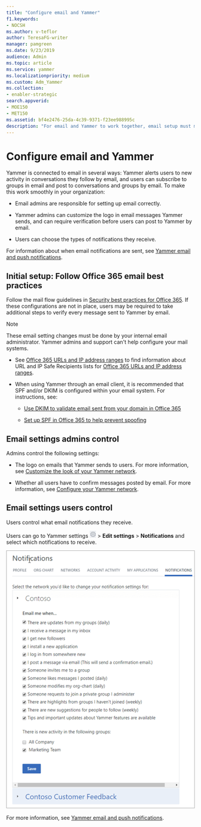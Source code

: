 ```yaml
---
title: "Configure email and Yammer"
f1.keywords:
- NOCSH
ms.author: v-teflor
author: TeresaFG-writer
manager: pamgreen
ms.date: 9/23/2019
audience: Admin
ms.topic: article
ms.service: yammer
ms.localizationpriority: medium
ms.custom: Adm_Yammer
ms.collection:
- enabler-strategic
search.appverid: 
- MOE150
- MET150
ms.assetid: bf4e2476-25da-4c39-9371-f23ee988995c
description: "For email and Yammer to work together, email setup must match Office 365 best practices."
---
```


# Configure email and Yammer

Yammer is connected to email in several ways: Yammer alerts users to new activity in conversations they follow by email, and users can subscribe to groups in email and post to conversations and groups by email. To make this work smoothly in your organization:
  
- Email admins are responsible for setting up email correctly.

- Yammer admins can customize the logo in email messages Yammer sends, and can require verification before users can post to Yammer by email.

- Users can choose the types of notifications they receive.

For information about when email notifications are sent, see [Yammer email and push notifications](https://support.office.com/article/93e530e0-189f-4768-8f28-7683d48cc996).
  
## Initial setup: Follow Office 365 email best practices

Follow the mail flow guidelines in [Security best practices for Office 365](https://support.office.com/article/9295e396-e53d-49b9-ae9b-0b5828cdedc3). If these configurations are not in place, users may be required to take additional steps to verify every message sent to Yammer by email.
  
> [!NOTE]
> These email setting changes must be done by your internal email administrator. Yammer admins and support can't help configure your mail systems.
  
- See [Office 365 URLs and IP address ranges](https://support.office.com/article/8548a211-3fe7-47cb-abb1-355ea5aa88a2) to find information about URL and IP Safe Recipients lists for [Office 365 URLs and IP address ranges](https://support.office.com/article/8548a211-3fe7-47cb-abb1-355ea5aa88a2#BKMK_Yammer).

- When using Yammer through an email client, it is recommended that SPF and/or DKIM is configured within your email system. For instructions, see:

  - [Use DKIM to validate email sent from your domain in Office 365](/microsoft-365/security/office-365-security/use-dkim-to-validate-outbound-email)

  - [Set up SPF in Office 365 to help prevent spoofing](/microsoft-365/security/office-365-security/set-up-spf-in-office-365-to-help-prevent-spoofing)

## Email settings admins control

Admins control the following settings:
  
- The logo on emails that Yammer sends to users. For more information, see [Customize the look of your Yammer network](customize-the-look-of-yammer.md).

- Whether all users have to confirm messages posted by email. For more information, see [Configure your Yammer network](configure-yammer.md).

## Email settings users control

Users control what email notifications they receive.
  
Users can go to Yammer settings ![Yammer settings icon.](../media/9704ce70-56ce-43f7-96c6-f253b0413d40.png) \> **Edit settings** \> **Notifications** and select which notifications to receive.
  
![User settings for when notifications are sent by email.](../media/845bf2cb-dd3b-4004-849a-fe083be86d88.png)
  
For more information, see [Yammer email and push notifications](https://support.office.com/article/93e530e0-189f-4768-8f28-7683d48cc996).